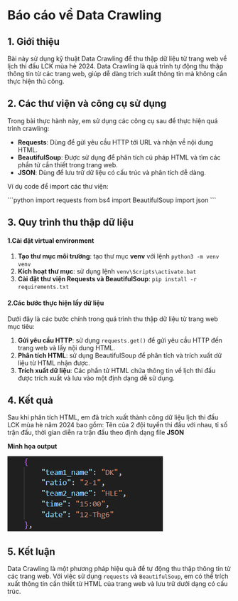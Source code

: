 # Báo cáo về Data Crawling

## 1. Giới thiệu

Bài này sử dụng kỹ thuật Data Crawling để thu thập dữ liệu từ trang web về lịch thi đấu LCK mùa hè 2024. Data Crawling là quá trình tự động thu thập thông tin từ các trang web, giúp dễ dàng trích xuất thông tin mà không cần thực hiện thủ công.

## 2. Các thư viện và công cụ sử dụng

Trong bài thực hành này, em sử dụng các công cụ sau để thực hiện quá trình crawling:
- **Requests**: Dùng để gửi yêu cầu HTTP tới URL và nhận về nội dung HTML.
- **BeautifulSoup**: Được sử dụng để phân tích cú pháp HTML và tìm các phần tử cần thiết trong trang web.
- **JSON**: Dùng để lưu trữ dữ liệu có cấu trúc và phân tích dễ dàng.

Ví dụ code để import các thư viện:

\`\`\`python
import requests
from bs4 import BeautifulSoup
import json
\`\`\`

## 3. Quy trình thu thập dữ liệu

#### 1.Cài đặt virtual environment
1. **Tạo thư mục môi trường**: tạo thư mục **venv** với lệnh `python3 -m venv venv`
2. **Kích hoạt thư mục**: sử dụng lệnh `venv\Scripts\activate.bat`
3. **Cài đặt thư viện Requests và BeautifulSoup**: `pip install -r requirements.txt`

#### 2.Các bước thực hiện lấy dữ liệu
Dưới đây là các bước chính trong quá trình thu thập dữ liệu từ trang web mục tiêu:

1. **Gửi yêu cầu HTTP**: sử dụng `requests.get()` để gửi yêu cầu HTTP đến trang web và lấy nội dung HTML.
2. **Phân tích HTML**: sử dụng BeautifulSoup để phân tích và trích xuất dữ liệu từ HTML nhận được.
3. **Trích xuất dữ liệu**: Các phần tử HTML chứa thông tin về lịch thi đấu được trích xuất và lưu vào một định dạng dễ sử dụng.

## 4. Kết quả

Sau khi phân tích HTML, em đã trích xuất thành công dữ liệu lịch thi đấu LCK mùa hè năm 2024 bao gồm: Tên của 2 đội tuyển thi đấu với nhau, tỉ số trận đấu, thời gian diễn ra trận đấu theo định dạng file **JSON**

**Minh họa output**

![json data image.](images/image.png "This is a sample image.")

## 5. Kết luận

Data Crawling là một phương pháp hiệu quả để tự động thu thập thông tin từ các trang web. Với việc sử dụng `requests` và `BeautifulSoup`, em có thể trích xuất thông tin cần thiết từ HTML của trang web và lưu trữ dưới dạng có cấu trúc.